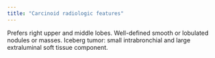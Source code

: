 ```yaml
---
title: "Carcinoid radiologic features"
---
```

Prefers right upper and middle lobes. Well-defined smooth or lobulated nodules or masses. Iceberg tumor: small intrabronchial and large extraluminal soft tissue component.

